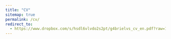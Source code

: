 ```yaml
---
title: "CV"
sitemap: true
permalink: /cv/
redirect_to:
  - https://www.dropbox.com/s/hsdl6vlvdo2s2pt/g4brielvs_cv_en.pdf?raw=1
---
```

